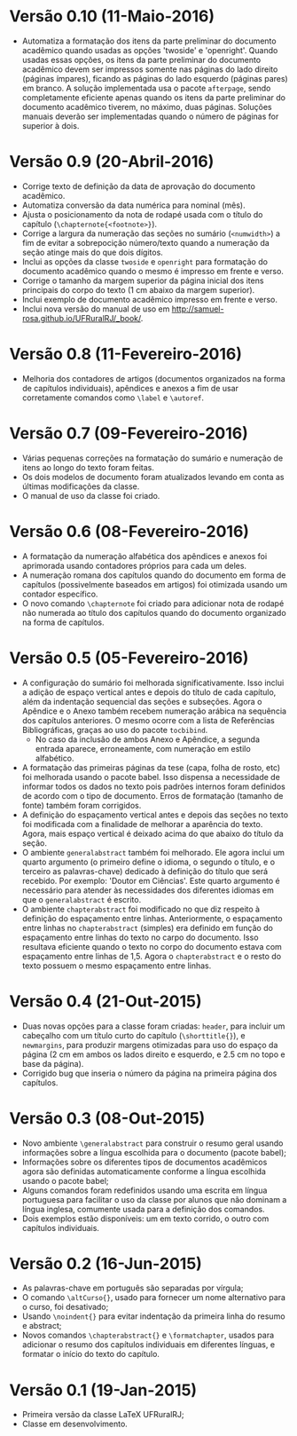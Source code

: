 # Versão 0.10 (11-Maio-2016)
* Automatiza a formatação dos itens da parte preliminar do documento acadêmico quando usadas as opções 
  'twoside' e 'openright'. Quando usadas essas opções, os itens da parte preliminar do documento acadêmico
  devem ser impressos somente nas páginas do lado direito (páginas ímpares), ficando as páginas do lado 
  esquerdo (páginas pares) em branco. A solução implementada usa o pacote `afterpage`, sendo completamente
  eficiente apenas quando os itens da parte preliminar do documento acadêmico tiverem, no máximo, duas páginas.
  Soluções manuais deverão ser implementadas quando o número de páginas for superior à dois.

# Versão 0.9 (20-Abril-2016)
* Corrige texto de definição da data de aprovação do documento acadêmico.
* Automatiza conversão da data numérica para nominal (mês).
* Ajusta o posicionamento da nota de rodapé usada com o título do capítulo (`\chapternote{<footnote>}`).
* Corrige a largura da numeração das seções no sumário (`<numwidth>`) a fim de evitar a sobrepocição 
  número/texto quando a numeração da seção atinge mais do que dois dígitos.
* Inclui as opções da classe `twoside` e `openright` para formatação do documento acadêmico quando o mesmo
  é impresso em frente e verso.
* Corrige o tamanho da margem superior da página inicial dos itens principais do corpo do texto (1 cm abaixo 
  da margem superior).
* Inclui exemplo de documento acadêmico impresso em frente e verso.
* Inclui nova versão do manual de uso em http://samuel-rosa.github.io/UFRuralRJ/_book/.

# Versão 0.8 (11-Fevereiro-2016)
* Melhoria dos contadores de artigos (documentos organizados na forma de capítulos individuais), apêndices e 
anexos a fim de usar corretamente comandos como `\label` e `\autoref`.

# Versão 0.7 (09-Fevereiro-2016)
* Várias pequenas correções na formatação do sumário e numeração de itens ao longo do texto foram feitas.
* Os dois modelos de documento foram atualizados levando em conta as últimas modificações da classe.
* O manual de uso da classe foi criado.

# Versão 0.6 (08-Fevereiro-2016)
* A formatação da numeração alfabética dos apêndices e anexos foi aprimorada usando contadores próprios para 
cada um deles.
* A numeração romana dos capítulos quando do documento em forma de capítulos (possivelmente baseados em 
artigos) foi otimizada usando um contador específico.
* O novo comando ```\chapternote``` foi criado para adicionar nota de rodapé não numerada ao título dos 
capítulos quando do documento organizado na forma de capítulos.

# Versão 0.5 (05-Fevereiro-2016)
* A configuração do sumário foi melhorada significativamente. Isso inclui a adição de espaço vertical antes e
  depois do título de cada capítulo, além da indentação sequencial das seções e subseções. Agora o Apêndice e o
  Anexo também recebem numeração arábica na sequência dos capítulos anteriores. O mesmo ocorre com a lista de
  Referências Bibliográficas, graças ao uso do pacote ```tocbibind```.
    + No caso da inclusão de ambos Anexo e Apêndice, a segunda entrada aparece, erroneamente, com numeração
    em estilo alfabético.
* A formatação das primeiras páginas da tese (capa, folha de rosto, etc) foi melhorada usando o pacote babel.
  Isso dispensa a necessidade de informar todos os dados no texto pois padrões internos foram definidos de
  acordo com o tipo de documento. Erros de formatação (tamanho de fonte) também foram corrigidos.
* A definição do espaçamento vertical antes e depois das seções no texto foi modificada com a finalidade de 
  melhorar a aparência do texto. Agora, mais espaço vertical é deixado acima do que abaixo do título da seção.
* O ambiente ```generalabstract``` também foi melhorado. Ele agora inclui um quarto argumento (o primeiro define o idioma, o segundo o título, e o terceiro as palavras-chave) dedicado à definição do título que será recebido.
  Por exemplo: 'Doutor em Ciências'. Este quarto argumento é necessário para atender às necessidades dos
  diferentes idiomas em que o ```generalabstract``` é escrito.
* O ambiente ```chapterabstract``` foi modificado no que diz respeito à definição do espaçamento entre linhas. 
Anteriormente, o espaçamento entre linhas no ```chapterabstract``` (simples) era definido em função do
espaçamento entre linhas do texto no carpo do documento. Isso resultava eficiente quando o texto no corpo do
documento estava com espaçamento entre linhas de 1,5. Agora o ```chapterabstract``` e o resto do texto possuem o
mesmo espaçamento entre linhas.

# Versão 0.4 (21-Out-2015)
* Duas novas opções para a classe foram criadas: `header`, para incluir um
  cabeçalho com um título curto do capítulo (`\shorttitle{}`), e `newmargins`,
  para produzir margens otimizadas para uso do espaço da página (2 cm em ambos
  os lados direito e esquerdo, e 2.5 cm no topo e base da página).
* Corrigido bug que inseria o número da página na primeira página dos capítulos.

# Versão 0.3 (08-Out-2015)
* Novo ambiente `\generalabstract` para construir o resumo geral usando 
  informações sobre a língua escolhida para o documento (pacote babel);
* Informações sobre os diferentes tipos de documentos acadêmicos agora são 
  definidas automaticamente conforme a língua escolhida usando o pacote babel;
* Alguns comandos foram redefinidos usando uma escrita em língua portuguesa
  para facilitar o uso da classe por alunos que não dominam a língua inglesa,
  comumente usada para a definição dos comandos.
* Dois exemplos estão disponíveis: um em texto corrido, o outro com capítulos
  individuais.

# Versão 0.2 (16-Jun-2015)
* As palavras-chave em português são separadas por vírgula;
* O comando `\altCurso{}`, usado para fornecer um nome alternativo para o curso,
  foi desativado;
* Usando `\noindent{}` para evitar indentação da primeira linha do resumo e
  abstract;
* Novos comandos `\chapterabstract{}` e `\formatchapter`, usados para adicionar
  o resumo dos capítulos individuais em diferentes línguas, e formatar o início
  do texto do capítulo.

# Versão 0.1 (19-Jan-2015)
* Primeira versão da classe LaTeX UFRuralRJ;
* Classe em desenvolvimento.
